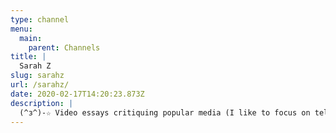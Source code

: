 ```yaml
---
type: channel
menu:
  main:
    parent: Channels
title: |
  Sarah Z
slug: sarahz
url: /sarahz/
date: 2020-02-17T14:20:23.873Z
description: |
  (^з^)-☆ Video essays critiquing popular media (I like to focus on television and adaptations, but I also like to critique film and literature sometimes!). I try to focus on media through both a critical lens, talking about media as it pertains to larger society, and an analytical lens, providing substantive analysis on the work itself.
---
```

